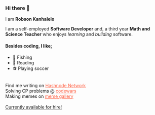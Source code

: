<!--![robson](https://images.pexels.com/photos/276452/pexels-photo-276452.jpeg?auto=compress&cs=tinysrgb&dpr=2&h=750&w=1260)
--->

### Hi there 👋

<!--
**Kanhalelor/kanhalelor** is a ✨ _special_ ✨ repository because its `README.md` (this file) appears on your GitHub profile.

Here are some ideas to get you started:

- 🔭 I’m currently working on ...
- 🌱 I’m currently learning ...
- 👯 I’m looking to collaborate on ...
- 🤔 I’m looking for help with ...
- 💬 Ask me about ...
- 📫 How to reach me: ...
- 😄 Pronouns: ...
- ⚡ Fun fact: ...
-->


<p>
I am <strong class="my-name">Robson Kanhalelo</strong>
</p>
      <div class="intro">
        I am a self-employed <strong>Software Developer</strong> and, a third 
          year <strong>Math and Science Teacher</strong>  who enjoys <i>learning</i> and <i>building</i> software.
          </p>
      </div>
      <div class="studies">
        <h4>Besides coding, I like;</h4>
        <ul>
          <li><span class="emoji">&#127907</span> <span>Fishing</span></li>
          <li><span class="emoji">&#128214</span> <span>Reading</span> </li>
          <li><span class="emoji">&#9917</span>   <span>Playing soccer</span></li>
        </ul>
      </div>
      <br />
      <div>
        Find me writing on
        <a
          style="color: tomato;"
          target="_blank"
          href="https://hashnode.com/@robson"
          >Hashnode Network</a
        >
      </div>
      <div>
        Solving CP problems @
        <a
          style="color: tomato;"
          target="_blank"
          href="https://www.codewars.com/users/Two10"
          >codewars</a
        >
      </div>
      <div>
        Making memes on
        <a
          style="color: tomato;"
          href="https://kanhalelor.github.io/assets/dev-jokes.html"
          >meme gallery</a
        >
      </div>
      <br />
      <div class="separator"></div>
      <div class="contact-div">
          <a href="kanhalelor.github.io">Currently available for hire!</a>
         
